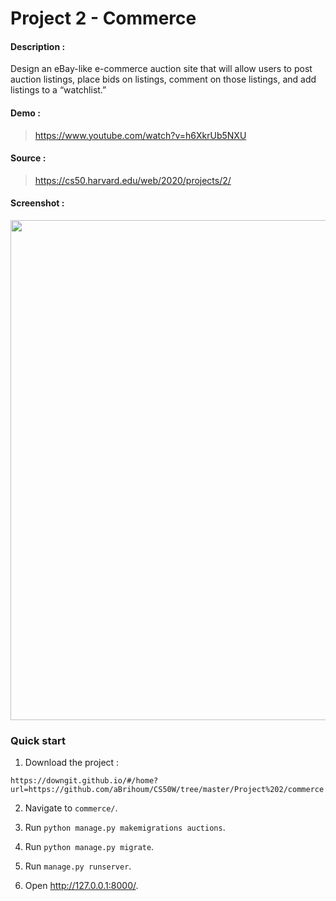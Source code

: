 # Project 2 - Commerce

#### Description :

Design an eBay-like e-commerce auction site that will allow users to post auction listings, place bids on listings, comment on those listings, and add listings to a “watchlist.”

#### Demo :

> https://www.youtube.com/watch?v=h6XkrUb5NXU

#### Source :

> https://cs50.harvard.edu/web/2020/projects/2/

#### Screenshot :

<p align="center">
<img width="800" src="https://i.imgur.com/TxIjVJc.png">
</p>

### Quick start

1. Download the project :

```
https://downgit.github.io/#/home?url=https://github.com/aBrihoum/CS50W/tree/master/Project%202/commerce
```

2. Navigate to `commerce/`.

3. Run `python manage.py makemigrations auctions`.

4. Run `python manage.py migrate`.

5. Run `manage.py runserver`.

6. Open http://127.0.0.1:8000/.

